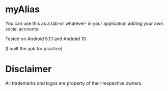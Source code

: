 # myAlias
You can use this as a tab-or whatever- in your application adding your own social accounts.

Tested on Android 5.1.1 and Android 10.

(I built the apk for practice)


# Disclaimer
All trademarks and logos are property of their respective owners.
